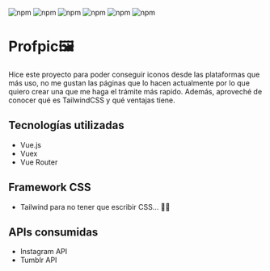 ![npm](https://img.shields.io/badge/VueJS-v2.6.11-brightgreen) ![npm](https://img.shields.io/badge/Vuex-v3.2.0-green) ![npm](https://img.shields.io/badge/VueRouter-v3.3.4-yellowgreen) ![npm](https://img.shields.io/badge/TailwindCSS-v1.4.6-19B6BA) ![npm](https://img.shields.io/badge/InstagramAPI-v1-ff69b4) ![npm](https://img.shields.io/badge/TumblrAPI-v2-001935)

# Profpic🖼

Hice este proyecto para poder conseguir iconos desde las plataformas que más uso, no me gustan las páginas que lo hacen actualmente por lo que quiero crear una que me haga el trámite más rapido. Además, aproveché de conocer qué es TailwindCSS y qué ventajas tiene.

## Tecnologías utilizadas

- Vue.js
- Vuex
- Vue Router

## Framework CSS

- Tailwind para no tener que escribir CSS... 🤷‍♂️

## APIs consumidas

- Instagram API
- Tumblr API
